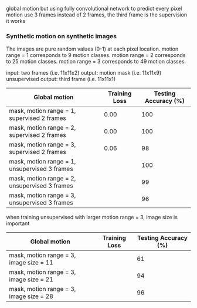 global motion but using fully convolutional network to predict every pixel motion
use 3 frames instead of 2 frames, the third frame is the supervision
it works

### Synthetic motion on synthetic images
The images are pure random values (0-1) at each pixel location.
motion range = 1 corresponds to 9 motion classes.
motion range = 2 corresponds to 25 motion classes.
motion range = 3 corresponds to 49 motion classes.

input: two frames (i.e. 11x11x2)
output: motion mask (i.e. 11x11x9)
unsupervised output: third frame (i.e. 11x11x1)

| Global motion | Training Loss | Testing Accuracy (%) |
| ------------- | ----------- | ----------- |
| mask, motion range = 1, supervised 2 frames | 0.00 | 100 |
| mask, motion range = 2, supervised 2 frames | 0.00 | 100 |
| mask, motion range = 3, supervised 2 frames | 0.06 | 98 |
| mask, motion range = 1, unsupervised 3 frames | | 100 |
| mask, motion range = 2, unsupervised 3 frames | | 99 |
| mask, motion range = 3, unsupervised 3 frames | | 96 |

when training unsupervised with larger motion range = 3, image size is important

| Global motion | Training Loss | Testing Accuracy (%) |
| ------------- | ----------- | ----------- |
| mask, motion range = 3, image size = 11 |  | 61 |
| mask, motion range = 3, image size = 21 |  | 94 |
| mask, motion range = 3, image size = 28 |  | 96 |

